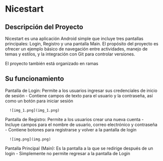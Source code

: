 # Nicestart

## Descripción del Proyecto
Nicestart es una aplicación Android simple que incluye tres pantallas principales: Login, Registro y una pantalla Main. El propósito del proyecto es ofrecer un ejemplo básico de navegación entre actividades, manejo de temas y estilos, y la integración con Git para controlar versiones.

El proyecto también está organizado en ramas

## Su funcionamiento
Pantalla de Login: Permite a los usuarios ingresar sus credenciales de inicio de sesión
    - Contiene campos de texto para el usuario y la contraseña, así como un botón para iniciar sesión
   
      ![img_1.png](img_1.png)

Pantalla de Registro: Permite a los usuarios crear una nueva cuenta
    - Incluye campos para el nombre de usuario, correo electrónico y contraseña
    - Contiene botones para registrarse y volver a la pantalla de login
   
      ![img.png](img.png)
   
Pantalla Principal (Main): Es la pantalla a la que se redirige después de un login
    - Simplemente no permite regresar a la pantalla de Login
